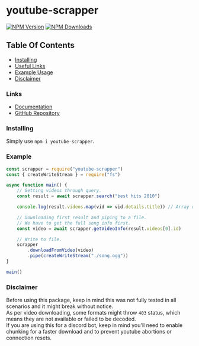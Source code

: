 # youtube-scrapper
[![NPM Version](https://img.shields.io/npm/v/water-player.svg?maxAge=3600)](https://www.npmjs.com/package/youtube-scrapper)
[![NPM Downloads](https://img.shields.io/npm/dt/water-player.svg?maxAge=3600)](https://www.npmjs.com/package/youtube-scrapper)

## Table Of Contents
- [Installing](#installing)
- [Useful Links](#links)
- [Example Usage](#example)
- [Disclaimer](#disclaimer)

### Links
- [Documentation](https://rubenennj.github.io/youtube-scrapper)
- [GitHub Repository](https://github.com/Rubenennj/youtube-scrapper)

### Installing
Simply use `npm i youtube-scrapper`.

### Example
```js
const scrapper = require("youtube-scrapper")
const { createWriteStream } = require("fs")

async function main() {
    // Getting videos through query.
    const result = await scrapper.search("best hits 2010")

    console.log(result.videos.map(vid => vid.details.title)) // Array of videos mapped by name.

    // Downloading first result and piping to a file.
    // We have to get the full song info first.
    const video = await scrapper.getVideoInfo(result.videos[0].id)

    // Write to file.
    scrapper
        .downloadFromVideo(video)
        .pipe(createWriteStream("./song.ogg"))
}

main()
```

### Disclaimer
Before using this package, keep in mind this was not fully tested in all scenarios and it might break without notice. <br>
As per video downloading, some formats might throw `403` status, which means they are not available or failed to be decoded. <br>
If you are using this for a discord bot, keep in mind you'll need to enable chunking for a faster download and to prevent youtube abortions or connection resets.